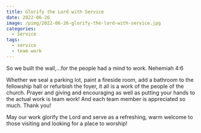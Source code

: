 ```yaml
---
title: Glorify the Lord with Service
date: 2022-06-26
image: /pimg/2022-06-26-glorify-the-lord-with-service.jpg
categories:
  - Service
tags:
  - service
  - team work
---
```


<p data-block-key="wixy9">So we built the wall,…for the people had a mind to work. Nehemiah 4:6</p><p data-block-key="fkhev">Whether we seal a parking lot, paint a fireside room, add a bathroom to the fellowship hall or refurbish the foyer, it all is a work of the people of the church. Prayer and giving and encouraging as well as putting your hands to the actual work is team work! And each team member is appreciated so much. Thank you! </p><p data-block-key="4e40m">May our work glorify the Lord and serve as a refreshing, warm welcome to those visiting and looking for a place to worship! </p>

